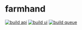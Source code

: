 # farmhand

[![build api](https://github.com/sneakycrow/farmhand/actions/workflows/build-api.yml/badge.svg)](https://github.com/sneakycrow/farmhand/actions/workflows/build-api.yml)
[![build ui](https://github.com/sneakycrow/farmhand/actions/workflows/build-ui.yml/badge.svg)](https://github.com/sneakycrow/farmhand/actions/workflows/build-ui.yml)
[![build queue](https://github.com/sneakycrow/farmhand/actions/workflows/build-queue.yml/badge.svg)](https://github.com/sneakycrow/farmhand/actions/workflows/build-queue.yml)
